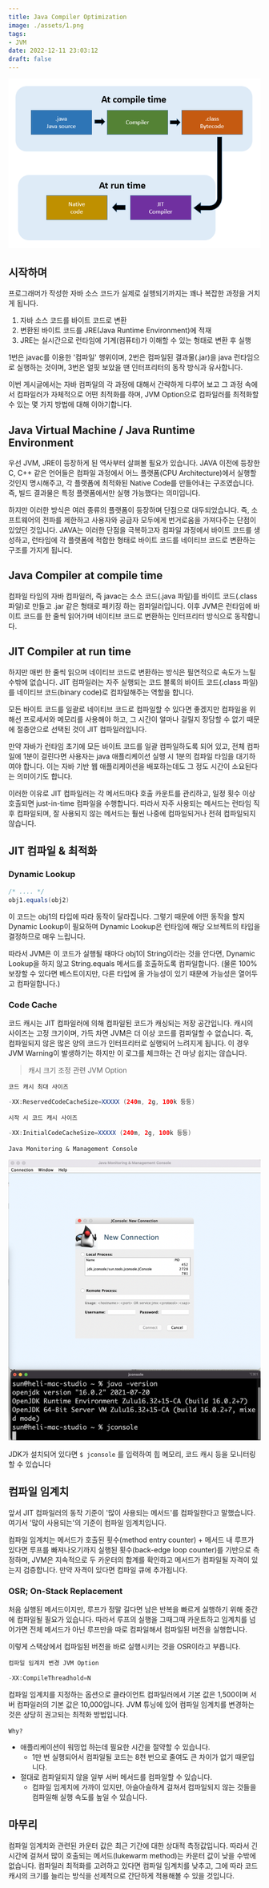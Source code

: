 ```yaml
---
title: Java Compiler Optimization
image: ./assets/1.png
tags:
- JVM
date: 2022-12-11 23:03:12
draft: false
---
```



![hero](assets/1.png)

## 시작하며

프로그래머가 작성한 자바 소스 코드가 실제로 실행되기까지는 꽤나 복잡한 과정을 거치게 됩니다.
1. 자바 소스 코드를 바이트 코드로 변환
2. 변환된 바이트 코드를 JRE(Java Runtime Environment)에 적재
3. JRE는 실시간으로 런타임에 기계(컴퓨터)가 이해할 수 있는 형태로 변환 후 실행

1번은 javac를 이용한 '컴파일' 행위이며, 2번은 컴파일된 결과물(.jar)을 java 런타임으로 실행하는 것이며, 3번은 얼핏 보았을 땐 인터프리터의 동작 방식과 유사합니다.

이번 게시글에서는 자바 컴파일의 각 과정에 대해서 간략하게 다루어 보고 그 과정 속에서 컴파일러가 자체적으로 어떤 최적화를 하며, JVM Option으로 컴파일러를 최적화할 수 있는 몇 가지 방법에 대해 이야기합니다.

## Java Virtual Machine / Java Runtime Environment

우선 JVM, JRE이 등장하게 된 역사부터 살펴볼 필요가 있습니다. JAVA 이전에 등장한 C, C++ 같은 언어들은 컴파일 과정에서 어느 플랫폼(CPU Architecture)에서 실행할 것인지 명시해주고, 각 플랫폼에 최적화된 Native Code를 만들어내는 구조였습니다. 즉, 빌드 결과물은 특정 플랫폼에서만 실행 가능했다는 의미입니다.

하지만 이러한 방식은 여러 종류의 플랫폼이 등장하며 단점으로 대두되었습니다. 즉, 소프트웨어의 전파를 제한하고 사용자와 공급자 모두에게 번거로움을 가져다주는 단점이 있었던 것입니다. JAVA는 이러한 단점을 극복하고자 컴파일 과정에서 바이트 코드를 생성하고, 런타임에 각 플랫폼에 적합한 형태로 바이트 코드를 네이티브 코드로 변환하는 구조를 가지게 됩니다.

## Java Compiler at compile time

컴파일 타임의 자바 컴파일러, 즉 javac는 소스 코드(.java 파일)를 바이트 코드(.class 파일)로 만들고 .jar 같은 형태로 패키징 하는 컴파일러입니다. 이후 JVM은 런타임에 바이트 코드를 한 줄씩 읽어가며 네이티브 코드로 변환하는 인터프리터 방식으로 동작합니다.

## JIT Compiler at run time

하지만 매번 한 줄씩 읽으며 네이티브 코드로 변환하는 방식은 필연적으로 속도가 느릴 수밖에 없습니다. JIT 컴파일러는 자주 실행되는 코드 블록의 바이트 코드(.class 파일)를 네이티브 코드(binary code)로 컴파일해주는 역할을 합니다.

모든 바이트 코드를 일괄로 네이티브 코드로 컴파일할 수 있다면 좋겠지만 컴파일을 위해선 프로세서와 메모리를 사용해야 하고, 그 시간이 얼마나 걸릴지 장담할 수 없기 때문에 절충안으로 선택된 것이 JIT 컴파일러입니다.

만약 자바가 런타임 초기에 모든 바이트 코드를 일괄 컴파일하도록 되어 있고, 전체 컴파일에 1분이 걸린다면 사용자는 java 애플리케이션 실행 시 1분의 컴파일 타임을 대기하여야 합니다. 이는 자바 기반 웹 애플리케이션을 배포하는데도 그 정도 시간이 소요된다는 의미이기도 합니다.

이러한 이유로 JIT 컴파일러는 각 메서드마다 호출 카운트를 관리하고, 일정 횟수 이상 호출되면 just-in-time 컴파일을 수행합니다. 따라서 자주 사용되는 메서드는 런타임 직후 컴파일되며, 잘 사용되지 않는 메서드는 훨씬 나중에 컴파일되거나 전혀 컴파일되지 않습니다.

## JIT 컴파일 & 최적화

### Dynamic Lookup

```java
/* .... */
obj1.equals(obj2)
```

이 코드는 obj1의 타입에 따라 동작이 달라집니다. 그렇기 때문에 어떤 동작을 할지 Dynamic Lookup이 필요하며 Dynamic Lookup은 런타임에 해당 오브젝트의 타입을 결정하므로 매우 느립니다.

따라서 JVM은 이 코드가 실행될 때마다 obj1이 String이라는 것을 안다면, Dynamic Lookup을 하지 않고 String.equals 메서드를 호출하도록 컴파일합니다. (물론 100% 보장할 수 있다면 베스트이지만, 다른 타입에 올 가능성이 있기 때문에 가능성은 열어두고 컴파일합니다.)

### Code Cache

코드 캐시는 JIT 컴파일러에 의해 컴파일된 코드가 캐싱되는 저장 공간입니다. 캐시의 사이즈는 고정 크기이며, 가득 차면 JVM은 더 이상 코드를 컴파일할 수 없습니다. 즉, 컴파일되지 않은 많은 양의 코드가 인터프리터로 실행되어 느려지게 됩니다. 이 경우 JVM Warning이 발생하기는 하지만 이 로그를 체크하는 건 마냥 쉽지는 않습니다.

> 캐시 크기 조정 관련 JVM Option

`코드 캐시 최대 사이즈`

```java
-XX:ReservedCodeCacheSize=XXXXX (240m, 2g, 100k 등등)
```

`시작 시 코드 캐시 사이즈`

```java
-XX:InitialCodeCacheSize=XXXXX (240m, 2g, 100k 등등)
```

`Java Monitoring & Management Console`

![jconsole](assets/2.png)

JDK가 설치되어 있다면 `$ jconsole` 를 입력하여 힙 메모리, 코드 캐시 등을 모니터링할 수 있습니다

## 컴파일 임계치

앞서 JIT 컴파일러의 동작 기준이 '많이 사용되는 메서드'를 컴파일한다고 말했습니다. 여기서 '많이 사용되는'의 기준이 컴파일 임계치입니다.

컴파일 임계치는 메서드가 호출된 횟수(method entry counter) + 메서드 내 루프가 있다면 루프를 빠져나오기까지 실행된 횟수(back-edge loop counter)를 기반으로 측정하며, JVM은 지속적으로 두 카운터의 합계를 확인하고 메서드가 컴파일될 자격이 있는지 검증합니다. 만약 자격이 있다면 컴파일 큐에 추가됩니다.

### OSR; On-Stack Replacement

처음 실행된 메서드이지만, 루프가 정말 길다면 남은 반복을 빠르게 실행하기 위해 중간에 컴파일될 필요가 있습니다. 따라서 루프의 실행을 그때그때 카운트하고 임계치를 넘어가면 전체 메서드가 아닌 루프만을 따로 컴파일해서 컴파일된 버전을 실행합니다.

이렇게 스택상에서 컴파일된 버전을 바로 실행시키는 것을 OSR이라고 부릅니다.

`컴파일 임계치 변경 JVM Option`

```java
-XX:CompileThreadhold=N
```

컴파일 임계치를 지정하는 옵션으로 클라이언트 컴파일러에서 기본 값은 1,500이며 서버 컴파일러의 기본 값은 10,000입니다. JVM 튜닝에 있어 컴파일 임계치를 변경하는 것은 상당히 권고되는 최적화 방법입니다.

`Why?`
- 애플리케이션이 워밍업 하는데 필요한 시간을 절약할 수 있습니다.
  - 1만 번 실행되어서 컴파일될 코드는 8천 번으로 줄여도 큰 차이가 없기 때문입니다.
- 절대로 컴파일되지 않을 일부 서버 메서드를 컴파일할 수 있습니다.
  - 컴파일 임계치에 가까이 있지만, 아슬아슬하게 걸쳐서 컴파일되지 않는 것들을 컴파일해 실행 속도를 높일 수 있습니다.

## 마무리

컴파일 임계치와 관련된 카운터 값은 최근 기간에 대한 상대적 측정값입니다. 따라서 긴 시간에 걸쳐서 많이 호출되는 메서드(lukewarm method)는 카운터 값이 낮을 수밖에 없습니다. 컴파일러 최적화를 고려하고 있다면 컴파일 임계치를 낮추고, 그에 따라 코드 캐시의 크기를 늘리는 방식을 선제적으로 간단하게 적용해볼 수 있을 것입니다.